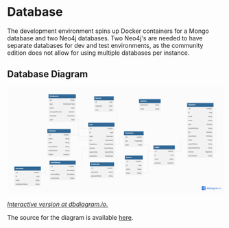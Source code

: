 # Database

The development environment spins up Docker containers for a Mongo database and two Neo4j databases. Two Neo4j's are needed to have separate databases for dev and test environments, as the community edition does not allow for using multiple databases per instance.

## Database Diagram

![Database Diagram](../assets/db_diagram.png)

_[Interactive version at dbdiagram.io.](https://dbdiagram.io/d/61277dc26dc2bb6073bc934a)_

The source for the diagram is available [here](https://github.com/joonashak/holenav/tree/main/docs/src/assets/db_diagram.dbml).
